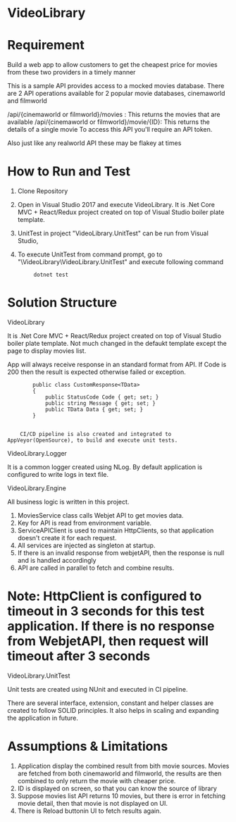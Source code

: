 # VideoLibrary

# Requirement
Build a web app to allow customers to get the cheapest price for movies from these two providers in a timely manner

This is a sample API provides access to a mocked movies database.
There are 2 API operations available for 2 popular movie databases, cinemaworld and filmworld

/api/{cinemaworld or filmworld}/movies : This returns the movies that are available
/api/{cinemaworld or filmworld}/movie/{ID}: This returns the details of a single movie
To access this API you'll require an API token.

Also just like any realworld API these may be flakey at times

# How to Run and Test
1. Clone Repository
2. Open in Visual Studio 2017 and execute VideoLibrary. It is .Net Core MVC + React/Redux project created on top of Visual Studio boiler plate template.
3. UnitTest in project "VideoLibrary.UnitTest" can be run from Visual Studio,  
4. To execute UnitTest from command prompt, go to "\VideoLibrary\VideoLibrary.UnitTest" and execute following command

			dotnet test
			

# Solution Structure

VideoLibrary

It is .Net Core MVC + React/Redux project created on top of Visual Studio boiler plate template. Not much changed in the defaukt template except the page to display movies list.

App will always receive response in an standard format from API. If Code is 200 then the result is expected otherwise failed or exception.

			public class CustomResponse<TData>
			{
				public StatusCode Code { get; set; }
				public string Message { get; set; }
				public TData Data { get; set; }
			}


		CI/CD pipeline is also created and integrated to AppVeyor(OpenSource), to build and execute unit tests.


VideoLibrary.Logger

It is a common logger created using NLog. By default application is configured to write logs in text file.


VideoLibrary.Engine

All business logic is written in this project.

1. MoviesService class calls Webjet API to get movies data.
2. Key for API is read from environment variable.
3. ServiceAPIClient is used to maintain HttpClients, so that application doesn't create it for each request.
4. All services are injected as singleton at startup.
5. If there is an invalid response from webjetAPI, then the response is null and is handled accordingly
6. API are called in parallel to fetch and combine results.

# Note: HttpClient is configured to timeout in 3 seconds for this test application. If there is no response from WebjetAPI, then request will timeout after 3 seconds


VideoLibrary.UnitTest

Unit tests are created using NUnit and executed in CI pipeline.


There are several interface, extension, constant and helper classes are created to follow SOLID principles. It also helps in scaling and expanding the application in future.

# Assumptions & Limitations
1. Application display the combined result from bith movie sources. Movies are fetched from both cinemaworld and filmworld, the results are then combined to only return the movie with cheaper price.
2. ID is displayed on screen, so that you can know the source of library
3. Suppose movies list API returns 10 movies, but there is error in fetching movie detail, then that movie is not displayed on UI.
4. There is Reload buttonin UI to fetch results again.
